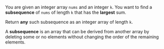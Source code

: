 You are given an integer array `nums` and an integer `k`. You want to find a **subsequence** of `nums` of length `k` that has the **largest** sum.

Return **any** such subsequence as an integer array of length `k`.

A **subsequence** is an array that can be derived from another array by deleting some or no elements without changing the order of the remaining elements.
